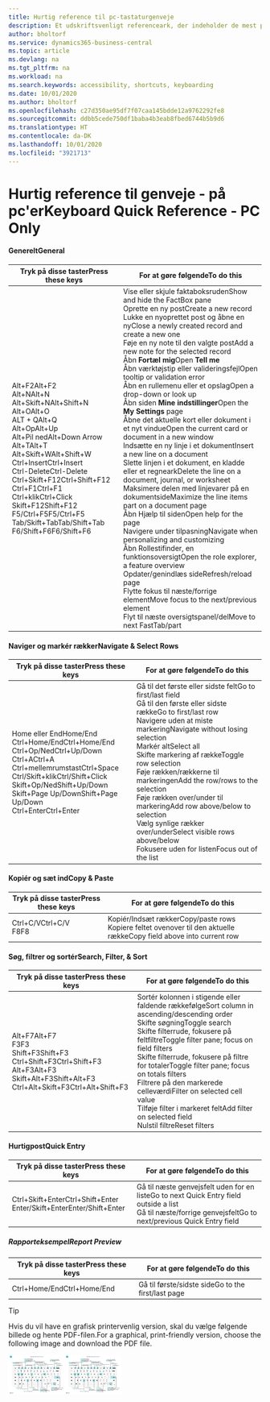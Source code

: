 ```yaml
---
title: Hurtig reference til pc-tastaturgenveje
description: Et udskriftsvenligt referenceark, der indeholder de mest populære tastaturgenveje for pc-brugere.
author: bholtorf
ms.service: dynamics365-business-central
ms.topic: article
ms.devlang: na
ms.tgt_pltfrm: na
ms.workload: na
ms.search.keywords: accessibility, shortcuts, keyboarding
ms.date: 10/01/2020
ms.author: bholtorf
ms.openlocfilehash: c27d350ae95df7f07caa145bdde12a9762292fe8
ms.sourcegitcommit: ddbb5cede750df1baba4b3eab8fbed6744b5b9d6
ms.translationtype: HT
ms.contentlocale: da-DK
ms.lasthandoff: 10/01/2020
ms.locfileid: "3921713"
---
```

# <a name="keyboard-quick-reference---pc-only"></a><span data-ttu-id="0f3d3-103">Hurtig reference til genveje - på pc'er</span><span class="sxs-lookup"><span data-stu-id="0f3d3-103">Keyboard Quick Reference - PC Only</span></span>

#### <a name="general"></a><span data-ttu-id="0f3d3-104">Generelt</span><span class="sxs-lookup"><span data-stu-id="0f3d3-104">General</span></span>

|<span data-ttu-id="0f3d3-105">Tryk på disse taster</span><span class="sxs-lookup"><span data-stu-id="0f3d3-105">Press these keys</span></span>|<span data-ttu-id="0f3d3-106">For at gøre følgende</span><span class="sxs-lookup"><span data-stu-id="0f3d3-106">To do this</span></span>|  
|-|-|
|<span data-ttu-id="0f3d3-107">Alt+F2</span><span class="sxs-lookup"><span data-stu-id="0f3d3-107">Alt+F2</span></span><br /><span data-ttu-id="0f3d3-108">Alt+N</span><span class="sxs-lookup"><span data-stu-id="0f3d3-108">Alt+N</span></span><br /><span data-ttu-id="0f3d3-109">Alt+Skift+N</span><span class="sxs-lookup"><span data-stu-id="0f3d3-109">Alt+Shift+N</span></span><br /><span data-ttu-id="0f3d3-110">Alt+O</span><span class="sxs-lookup"><span data-stu-id="0f3d3-110">Alt+O</span></span><br /><span data-ttu-id="0f3d3-111">ALT + Q</span><span class="sxs-lookup"><span data-stu-id="0f3d3-111">Alt+Q</span></span><br /><span data-ttu-id="0f3d3-112">Alt+Op</span><span class="sxs-lookup"><span data-stu-id="0f3d3-112">Alt+Up</span></span><br /><span data-ttu-id="0f3d3-113">Alt+Pil ned</span><span class="sxs-lookup"><span data-stu-id="0f3d3-113">Alt+Down Arrow</span></span><br /><span data-ttu-id="0f3d3-114">Alt+T</span><span class="sxs-lookup"><span data-stu-id="0f3d3-114">Alt+T</span></span><br /><span data-ttu-id="0f3d3-115">Alt+Skift+W</span><span class="sxs-lookup"><span data-stu-id="0f3d3-115">Alt+Shift+W</span></span><br /><span data-ttu-id="0f3d3-116">Ctrl+Insert</span><span class="sxs-lookup"><span data-stu-id="0f3d3-116">Ctrl+Insert</span></span><br /><span data-ttu-id="0f3d3-117">Ctrl-Delete</span><span class="sxs-lookup"><span data-stu-id="0f3d3-117">Ctrl-Delete</span></span><br /><span data-ttu-id="0f3d3-118">Ctrl+Skift+F12</span><span class="sxs-lookup"><span data-stu-id="0f3d3-118">Ctrl+Shift+F12</span></span><br /><span data-ttu-id="0f3d3-119">Ctrl+F1</span><span class="sxs-lookup"><span data-stu-id="0f3d3-119">Ctrl+F1</span></span><br /><span data-ttu-id="0f3d3-120">Ctrl+klik</span><span class="sxs-lookup"><span data-stu-id="0f3d3-120">Ctrl+Click</span></span><br /><span data-ttu-id="0f3d3-121">Skift+F12</span><span class="sxs-lookup"><span data-stu-id="0f3d3-121">Shift+F12</span></span><br /><span data-ttu-id="0f3d3-122">F5/Ctrl+F5</span><span class="sxs-lookup"><span data-stu-id="0f3d3-122">F5/Ctrl+F5</span></span><br /><span data-ttu-id="0f3d3-123">Tab/Skift+Tab</span><span class="sxs-lookup"><span data-stu-id="0f3d3-123">Tab/Shift+Tab</span></span><br /><span data-ttu-id="0f3d3-124">F6/Shift+F6</span><span class="sxs-lookup"><span data-stu-id="0f3d3-124">F6/Shift+F6</span></span><br />|<span data-ttu-id="0f3d3-125">Vise eller skjule faktaboksruden</span><span class="sxs-lookup"><span data-stu-id="0f3d3-125">Show and hide the FactBox pane</span></span><br /><span data-ttu-id="0f3d3-126">Oprette en ny post</span><span class="sxs-lookup"><span data-stu-id="0f3d3-126">Create a new record</span></span><br /><span data-ttu-id="0f3d3-127">Lukke en nyoprettet post og åbne en ny</span><span class="sxs-lookup"><span data-stu-id="0f3d3-127">Close a newly created record and create a new one</span></span><br /><span data-ttu-id="0f3d3-128">Føje en ny note til den valgte post</span><span class="sxs-lookup"><span data-stu-id="0f3d3-128">Add a new note for the selected record</span></span><br /><span data-ttu-id="0f3d3-129">Åbn **Fortæl mig**</span><span class="sxs-lookup"><span data-stu-id="0f3d3-129">Open **Tell me**</span></span><br /><span data-ttu-id="0f3d3-130">Åbn værktøjstip eller valideringsfejl</span><span class="sxs-lookup"><span data-stu-id="0f3d3-130">Open tooltip or validation error</span></span><br /><span data-ttu-id="0f3d3-131">Åbn en rullemenu eller et opslag</span><span class="sxs-lookup"><span data-stu-id="0f3d3-131">Open a drop-down or look up</span></span><br /><span data-ttu-id="0f3d3-132">Åbn siden **Mine indstillinger**</span><span class="sxs-lookup"><span data-stu-id="0f3d3-132">Open the **My Settings** page</span></span><br /><span data-ttu-id="0f3d3-133">Åbne det aktuelle kort eller dokument i et nyt vindue</span><span class="sxs-lookup"><span data-stu-id="0f3d3-133">Open the current card or document in a new window</span></span><br /><span data-ttu-id="0f3d3-134">Indsætte en ny linje i et dokument</span><span class="sxs-lookup"><span data-stu-id="0f3d3-134">Insert a new line on a document</span></span><br /><span data-ttu-id="0f3d3-135">Slette linjen i et dokument, en kladde eller et regneark</span><span class="sxs-lookup"><span data-stu-id="0f3d3-135">Delete the line on a document, journal, or worksheet</span></span><br /><span data-ttu-id="0f3d3-136">Maksimere delen med linjevarer på en dokumentside</span><span class="sxs-lookup"><span data-stu-id="0f3d3-136">Maximize the line items part on a document page</span></span><br /><span data-ttu-id="0f3d3-137">Åbn Hjælp til siden</span><span class="sxs-lookup"><span data-stu-id="0f3d3-137">Open help for the page</span></span><br /><span data-ttu-id="0f3d3-138">Navigere under tilpasning</span><span class="sxs-lookup"><span data-stu-id="0f3d3-138">Navigate when personalizing and customizing</span></span><br /><span data-ttu-id="0f3d3-139">Åbn Rollestifinder, en funktionsoversigt</span><span class="sxs-lookup"><span data-stu-id="0f3d3-139">Open the role explorer, a feature overview</span></span><br /><span data-ttu-id="0f3d3-140">Opdater/genindlæs side</span><span class="sxs-lookup"><span data-stu-id="0f3d3-140">Refresh/reload page</span></span><br /><span data-ttu-id="0f3d3-141">Flytte fokus til næste/forrige element</span><span class="sxs-lookup"><span data-stu-id="0f3d3-141">Move focus to the next/previous element</span></span><br /><span data-ttu-id="0f3d3-142">Flyt til næste oversigtspanel/del</span><span class="sxs-lookup"><span data-stu-id="0f3d3-142">Move to next FastTab/part</span></span>|

#### <a name="navigate--select-rows"></a><span data-ttu-id="0f3d3-143">Naviger og markér rækker</span><span class="sxs-lookup"><span data-stu-id="0f3d3-143">Navigate & Select Rows</span></span>

|<span data-ttu-id="0f3d3-144">Tryk på disse taster</span><span class="sxs-lookup"><span data-stu-id="0f3d3-144">Press these keys</span></span>|<span data-ttu-id="0f3d3-145">For at gøre følgende</span><span class="sxs-lookup"><span data-stu-id="0f3d3-145">To do this</span></span>|
|-|-|
|<span data-ttu-id="0f3d3-146">Home eller End</span><span class="sxs-lookup"><span data-stu-id="0f3d3-146">Home/End</span></span><br /><span data-ttu-id="0f3d3-147">Ctrl+Home/End</span><span class="sxs-lookup"><span data-stu-id="0f3d3-147">Ctrl+Home/End</span></span> <br /><span data-ttu-id="0f3d3-148">Ctrl+Op/Ned</span><span class="sxs-lookup"><span data-stu-id="0f3d3-148">Ctrl+Up/Down</span></span><br /><span data-ttu-id="0f3d3-149">Ctrl+A</span><span class="sxs-lookup"><span data-stu-id="0f3d3-149">Ctrl+A</span></span> <br /><span data-ttu-id="0f3d3-150">Ctrl+mellemrumstast</span><span class="sxs-lookup"><span data-stu-id="0f3d3-150">Ctrl+Space</span></span><br /><span data-ttu-id="0f3d3-151">Ctrl/Skift+klik</span><span class="sxs-lookup"><span data-stu-id="0f3d3-151">Ctrl/Shift+Click</span></span><br /><span data-ttu-id="0f3d3-152">Skift+Op/Ned</span><span class="sxs-lookup"><span data-stu-id="0f3d3-152">Shift+Up/Down</span></span><br /><span data-ttu-id="0f3d3-153">Skift+Page Up/Down</span><span class="sxs-lookup"><span data-stu-id="0f3d3-153">Shift+Page Up/Down</span></span><br /><span data-ttu-id="0f3d3-154">Ctrl+Enter</span><span class="sxs-lookup"><span data-stu-id="0f3d3-154">Ctrl+Enter</span></span>|<span data-ttu-id="0f3d3-155">Gå til det første eller sidste felt</span><span class="sxs-lookup"><span data-stu-id="0f3d3-155">Go to first/last field</span></span><br /><span data-ttu-id="0f3d3-156">Gå til den første eller sidste række</span><span class="sxs-lookup"><span data-stu-id="0f3d3-156">Go to first/last row</span></span><br /><span data-ttu-id="0f3d3-157">Navigere uden at miste markering</span><span class="sxs-lookup"><span data-stu-id="0f3d3-157">Navigate without losing selection</span></span><br /><span data-ttu-id="0f3d3-158">Markér alt</span><span class="sxs-lookup"><span data-stu-id="0f3d3-158">Select all</span></span><br /><span data-ttu-id="0f3d3-159">Skifte markering af række</span><span class="sxs-lookup"><span data-stu-id="0f3d3-159">Toggle row selection</span></span><br /> <span data-ttu-id="0f3d3-160">Føje rækken/rækkerne til markeringen</span><span class="sxs-lookup"><span data-stu-id="0f3d3-160">Add the row/rows to the selection</span></span><br /><span data-ttu-id="0f3d3-161">Føje rækken over/under til markering</span><span class="sxs-lookup"><span data-stu-id="0f3d3-161">Add row above/below to selection</span></span><br /><span data-ttu-id="0f3d3-162">Vælg synlige rækker over/under</span><span class="sxs-lookup"><span data-stu-id="0f3d3-162">Select visible rows above/below</span></span> <br /><span data-ttu-id="0f3d3-163">Fokusere uden for listen</span><span class="sxs-lookup"><span data-stu-id="0f3d3-163">Focus out of the list</span></span>|

#### <a name="copy--paste"></a><span data-ttu-id="0f3d3-164">Kopiér og sæt ind</span><span class="sxs-lookup"><span data-stu-id="0f3d3-164">Copy & Paste</span></span>

|<span data-ttu-id="0f3d3-165">Tryk på disse taster</span><span class="sxs-lookup"><span data-stu-id="0f3d3-165">Press these keys</span></span>|<span data-ttu-id="0f3d3-166">For at gøre følgende</span><span class="sxs-lookup"><span data-stu-id="0f3d3-166">To do this</span></span>|
|-|-|
|<span data-ttu-id="0f3d3-167">Ctrl+C/V</span><span class="sxs-lookup"><span data-stu-id="0f3d3-167">Ctrl+C/V</span></span><br /><span data-ttu-id="0f3d3-168">F8</span><span class="sxs-lookup"><span data-stu-id="0f3d3-168">F8</span></span>|<span data-ttu-id="0f3d3-169">Kopiér/Indsæt rækker</span><span class="sxs-lookup"><span data-stu-id="0f3d3-169">Copy/paste rows</span></span><br /><span data-ttu-id="0f3d3-170">Kopiere feltet ovenover til den aktuelle række</span><span class="sxs-lookup"><span data-stu-id="0f3d3-170">Copy field above into current row</span></span>|

#### <a name="search-filter--sort"></a><span data-ttu-id="0f3d3-171">Søg, filtrer og sortér</span><span class="sxs-lookup"><span data-stu-id="0f3d3-171">Search, Filter, & Sort</span></span>

|<span data-ttu-id="0f3d3-172">Tryk på disse taster</span><span class="sxs-lookup"><span data-stu-id="0f3d3-172">Press these keys</span></span>|<span data-ttu-id="0f3d3-173">For at gøre følgende</span><span class="sxs-lookup"><span data-stu-id="0f3d3-173">To do this</span></span>|
|-|-|
|<span data-ttu-id="0f3d3-174">Alt+F7</span><span class="sxs-lookup"><span data-stu-id="0f3d3-174">Alt+F7</span></span><br /><span data-ttu-id="0f3d3-175">F3</span><span class="sxs-lookup"><span data-stu-id="0f3d3-175">F3</span></span><br /><span data-ttu-id="0f3d3-176">Shift+F3</span><span class="sxs-lookup"><span data-stu-id="0f3d3-176">Shift+F3</span></span><br /><span data-ttu-id="0f3d3-177">Ctrl+Shift+F3</span><span class="sxs-lookup"><span data-stu-id="0f3d3-177">Ctrl+Shift+F3</span></span><br /><span data-ttu-id="0f3d3-178">Alt+F3</span><span class="sxs-lookup"><span data-stu-id="0f3d3-178">Alt+F3</span></span><br /><span data-ttu-id="0f3d3-179">Skift+Alt+F3</span><span class="sxs-lookup"><span data-stu-id="0f3d3-179">Shift+Alt+F3</span></span><br /><span data-ttu-id="0f3d3-180">Ctrl+Alt+Skift+F3</span><span class="sxs-lookup"><span data-stu-id="0f3d3-180">Ctrl+Alt+Shift+F3</span></span>|<span data-ttu-id="0f3d3-181">Sortér kolonnen i stigende eller faldende rækkefølge</span><span class="sxs-lookup"><span data-stu-id="0f3d3-181">Sort column in ascending/descending order</span></span><br /><span data-ttu-id="0f3d3-182">Skifte søgning</span><span class="sxs-lookup"><span data-stu-id="0f3d3-182">Toggle search</span></span><br /><span data-ttu-id="0f3d3-183">Skifte filterrude, fokusere på feltfiltre</span><span class="sxs-lookup"><span data-stu-id="0f3d3-183">Toggle filter pane; focus on field filters</span></span><br /><span data-ttu-id="0f3d3-184">Skifte filterrude, fokusere på filtre for totaler</span><span class="sxs-lookup"><span data-stu-id="0f3d3-184">Toggle filter pane; focus on totals filters</span></span><br /><span data-ttu-id="0f3d3-185">Filtrere på den markerede celleværdi</span><span class="sxs-lookup"><span data-stu-id="0f3d3-185">Filter on selected cell value</span></span><br /><span data-ttu-id="0f3d3-186">Tilføje filter i markeret felt</span><span class="sxs-lookup"><span data-stu-id="0f3d3-186">Add filter on selected field</span></span><br /><span data-ttu-id="0f3d3-187">Nulstil filtre</span><span class="sxs-lookup"><span data-stu-id="0f3d3-187">Reset filters</span></span>|

#### <a name="quick-entry"></a><span data-ttu-id="0f3d3-188">Hurtigpost</span><span class="sxs-lookup"><span data-stu-id="0f3d3-188">Quick Entry</span></span>

|<span data-ttu-id="0f3d3-189">Tryk på disse taster</span><span class="sxs-lookup"><span data-stu-id="0f3d3-189">Press these keys</span></span>|<span data-ttu-id="0f3d3-190">For at gøre følgende</span><span class="sxs-lookup"><span data-stu-id="0f3d3-190">To do this</span></span>|
|-|-|
|<span data-ttu-id="0f3d3-191">Ctrl+Skift+Enter</span><span class="sxs-lookup"><span data-stu-id="0f3d3-191">Ctrl+Shift+Enter</span></span><br /><span data-ttu-id="0f3d3-192">Enter/Skift+Enter</span><span class="sxs-lookup"><span data-stu-id="0f3d3-192">Enter/Shift+Enter</span></span>|<span data-ttu-id="0f3d3-193">Gå til næste genvejsfelt uden for en liste</span><span class="sxs-lookup"><span data-stu-id="0f3d3-193">Go to next Quick Entry field outside a list</span></span><br /><span data-ttu-id="0f3d3-194">Gå til næste/forrige genvejsfelt</span><span class="sxs-lookup"><span data-stu-id="0f3d3-194">Go to next/previous Quick Entry field</span></span>|

##### <a name="report-preview"></a><span data-ttu-id="0f3d3-195">Rapporteksempel</span><span class="sxs-lookup"><span data-stu-id="0f3d3-195">Report Preview</span></span>

|<span data-ttu-id="0f3d3-196">Tryk på disse taster</span><span class="sxs-lookup"><span data-stu-id="0f3d3-196">Press these keys</span></span>|<span data-ttu-id="0f3d3-197">For at gøre følgende</span><span class="sxs-lookup"><span data-stu-id="0f3d3-197">To do this</span></span>|
|-|-|
|<span data-ttu-id="0f3d3-198">Ctrl+Home/End</span><span class="sxs-lookup"><span data-stu-id="0f3d3-198">Ctrl+Home/End</span></span>|<span data-ttu-id="0f3d3-199">Gå til første/sidste side</span><span class="sxs-lookup"><span data-stu-id="0f3d3-199">Go to the first/last page</span></span>|

> [!TIP]
> <span data-ttu-id="0f3d3-200">Hvis du vil have en grafisk printervenlig version, skal du vælge følgende billede og hente PDF-filen.</span><span class="sxs-lookup"><span data-stu-id="0f3d3-200">For a graphical, print-friendly version, choose the following image and download the PDF file.</span></span>
>
> <span data-ttu-id="0f3d3-201">[![Ikon, der åbner et PDF-dokument](media/keyboard_shortcut_inline.png)](media/keyboard_shortcuts.pdf)</span><span class="sxs-lookup"><span data-stu-id="0f3d3-201">[![Icon that opens a PDF](media/keyboard_shortcut_inline.png)](media/keyboard_shortcuts.pdf)</span></span>
